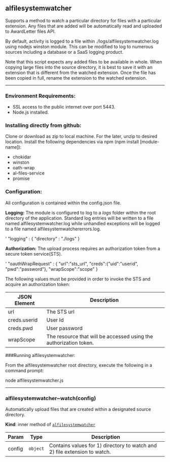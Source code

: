 <a name="module_alfilesystemwatcher"></a>
## alfilesystemwatcher
Supports a method to watch a particular directory for files with a particular extension.                 Any files that are added will be automatically read and uploaded to AwardLetter files API.By default, activity is logged to a file within ./logs/alfilesystemwatcher.log usingnodejs winston module. This can be modified to log to numerous sources including adatabase or a SaaS logging product.  Note that this script expects any added files to be available in whole. When copying large filesinto the source directory, it is best to save it with an extension that is different from thewatched extension. Once the file has been copied in full, rename the extension to the watchedextension.***### Environment Requirements:* SSL access to the public internet over port 5443.* Node.js installed.### Installing directly from github:Clone or download as zip to local machine. For the later, unzip to desired location.Install the following dependencies via npm (npm install [module-name]):* chokidar* winston* oath-wrap* al-files-service* promise### Configuration:All configuration is contained within the config.json file.**Logging:** The module is configured to log to a _logs_ folder within the root directory of the application.Standard log entries will be written to a file named alfilesystemwatcher.log while unhandled exceptions willbe logged to a file named alfilesystemwatchererrors.log.'  "logging" : { "directory" : "./logs" }**Authorization:** The upload process requires an authorization token from a secure token service(STS).'  "oauthWrapRequest" : { "url":"sts_url", "creds":{"uid":"userid", "pwd":"password"}, "wrapScope":"scope" }The following values must be provided in order to invoke the STS and acquire an authorization token:JSON Element | Description-------------|--------------------------------------------------------------------------url | The STS urlcreds.userid | User Idcreds.pwd | User passwordwrapScope | The resource that will be accessed using the authorization token.###Running alfilesystemwatcher:From the alfilesystemwatcher root directory, execute the following in a command prompt:  node alfilesystemwatcher.js***

<a name="module_alfilesystemwatcher..watch"></a>
### alfilesystemwatcher~watch(config)
Automatically upload files that are created within a designated source directory.

**Kind**: inner method of <code>[alfilesystemwatcher](#module_alfilesystemwatcher)</code>  

| Param | Type | Description |
| --- | --- | --- |
| config | <code>object</code> | Contains values for 1) directory to watch and 2) file extension to watch. |


